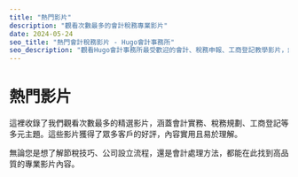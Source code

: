 ```yaml
---
title: "熱門影片"
description: "觀看次數最多的會計稅務專業影片"
date: 2024-05-24
seo_title: "熱門會計稅務影片 - Hugo會計事務所"
seo_description: "觀看Hugo會計事務所最受歡迎的會計、稅務申報、工商登記教學影片，解析實用財務知識與技巧。立即觀看 https://hugo-accounting.com/videos/popular/"
---
```


# 熱門影片

這裡收錄了我們觀看次數最多的精選影片，涵蓋會計實務、稅務規劃、工商登記等多元主題。這些影片獲得了眾多客戶的好評，內容實用且易於理解。

無論您是想了解節稅技巧、公司設立流程，還是會計處理方法，都能在此找到高品質的專業影片內容。